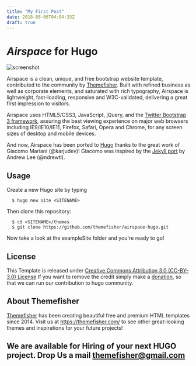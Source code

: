 ```yaml
---
title: "My First Post"
date: 2018-08-06T04:04:33Z
draft: true
---
```


# _Airspace_ for Hugo
![screenshot](https://cloud.githubusercontent.com/assets/10640964/24954873/edf64134-1fa2-11e7-8a89-9424ddd15d29.jpg "Home of the website")

Airspace is a clean, unique, and free bootstrap website template, contributed to the community by [Themefisher]. Built with refined business as well as corporate elements, and saturated with rich typography, Airspace is lightweight, fast-loading, responsive and W3C-validated, delivering a great first impression to visitors.

Airspace uses HTML5/CSS3, JavaScript, jQuery, and the [Twitter Bootstrap 3 framework](https://getbootstrap.com/docs/3.3/), assuring the best viewing experience on major web browsers including IE9/IE10/IE11, Firefox, Safari, Opera and Chrome, for any screen sizes of desktop and mobile devices.

And now, Airspace has been ported to [Hugo] thanks to the great work of Giacomo Mariani (@karjudev)!
Giacomo was inspired by the [Jekyll port](https://github.com/ndrewtl/airspace-jekyll) by Andrew Lee (@ndrewtl).

## Usage

Create a new Hugo site by typing

```
  $ hugo new site <SITENAME>
```

Then clone this repository:

```
  $ cd <SITENAME>/themes
  $ git clone https://github.com/themefisher/airspace-hugo.git
```

Now take a look at the exampleSite folder and you're ready to go!

## License

This Template is released under [Creative Commons Attribution 3.0 (CC-BY-3.0) License](https://creativecommons.org/licenses/by/3.0/)
If you want to remove the credit simply make a [donation](https://www.paypal.me/Themefisher), so that we can run our contribution to hugo community.

## About Themefisher

[Themefisher] has been creating beautiful free and premium HTML templates since 2014.
Visit us at https://themefisher.com/ to see other great-looking themes and inspirations for your future projects!

[Hugo]: https://gohugo.io/
[Themefisher]: https://themefisher.com/

## We are available for Hiring of your next HUGO project. Drop Us a mail [themefisher@gmail.com](mailto:themefisher@gmail.com)